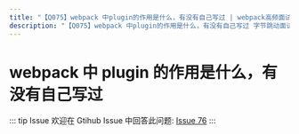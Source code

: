 ```yaml
---
title: "【Q075】webpack 中plugin的作用是什么，有没有自己写过 | webpack高频面试题"
description: "【Q075】webpack 中plugin的作用是什么，有没有自己写过 字节跳动面试题、阿里腾讯面试题、美团小米面试题。"
---
```


# webpack 中 plugin 的作用是什么，有没有自己写过

::: tip Issue
欢迎在 Gtihub Issue 中回答此问题: [Issue 76](https://github.com/shfshanyue/Daily-Question/issues/76)
:::
